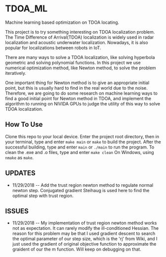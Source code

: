 # TDOA_ML
Machine learning based optimization on TDOA locating.

This project is to try something interesting on TDOA localization problem. The Time Difference of Arrival(TDOA) localization is widely used in radar localization and acoustic underwater localization. Nowadays, it is also popular for localizations between robots in IoT.

There are many ways to solve a TDOA localization, like solving hyperbola geometric and solving polynomial functions. In this project we use numerical optimization method, like Newton method, to solve the problem iteratively.

One important thing for Newton method is to give an appropriate initial point, but this is usually hard to find in the real world due to the noise. Therefore, we are going to do some research on machine learning ways to find a good initial point for Newton method in TDOA, and implement the algorithm to running on NIVIDA GPUs to judge the utility of this way to solve TDOA localization.

## How To Use
Clone this repo to your local device. Enter the project root directory, then in your terminal, type and enter `make main` or `make` to build the project. After the successful building, type and enter `main` or `./main` to run the program.
To clean the .exe and .o files, type and enter `make clean`
On Windows, using `nmake` as `make`.

## UPDATES
- 11/29/2018
-- Add the trust region newton method to regulate normal newton step. Conjugated gradient Steihaug is used here to find the optimal step with trust region.

## ISSUES
- 11/29/2018
-- My implementation of trust region newton method works not as expectation. It can rarely modify the ill-conditioned Hessian. The reason for this problem may be that I used gradient descent to search the optimal parameter of our step size, which is the 'rj' from Wiki, and I just used the gradient of original objective function to approximate the graident of our the m function. Will keep on debugging on that.
